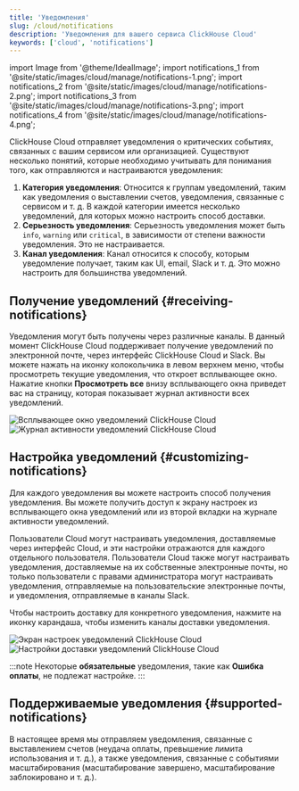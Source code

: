 ```yaml
---
title: 'Уведомления'
slug: /cloud/notifications
description: 'Уведомления для вашего сервиса ClickHouse Cloud'
keywords: ['cloud', 'notifications']
---
```


import Image from '@theme/IdealImage';
import notifications_1 from '@site/static/images/cloud/manage/notifications-1.png';
import notifications_2 from '@site/static/images/cloud/manage/notifications-2.png';
import notifications_3 from '@site/static/images/cloud/manage/notifications-3.png';
import notifications_4 from '@site/static/images/cloud/manage/notifications-4.png';

ClickHouse Cloud отправляет уведомления о критических событиях, связанных с вашим сервисом или организацией. Существуют несколько понятий, которые необходимо учитывать для понимания того, как отправляются и настраиваются уведомления:

1. **Категория уведомления**: Относится к группам уведомлений, таким как уведомления о выставлении счетов, уведомления, связанные с сервисом и т. д. В каждой категории имеется несколько уведомлений, для которых можно настроить способ доставки.
2. **Серьезность уведомления**: Серьезность уведомления может быть `info`, `warning` или `critical`, в зависимости от степени важности уведомления. Это не настраивается.
3. **Канал уведомления**: Канал относится к способу, которым уведомление получает, таким как UI, email, Slack и т. д. Это можно настроить для большинства уведомлений.

## Получение уведомлений {#receiving-notifications}

Уведомления могут быть получены через различные каналы. В данный момент ClickHouse Cloud поддерживает получение уведомлений по электронной почте, через интерфейс ClickHouse Cloud и Slack. Вы можете нажать на иконку колокольчика в левом верхнем меню, чтобы просмотреть текущие уведомления, что откроет всплывающее окно. Нажатие кнопки **Просмотреть все** внизу всплывающего окна приведет вас на страницу, которая показывает журнал активности всех уведомлений.

<Image img={notifications_1} size="md" alt="Всплывающее окно уведомлений ClickHouse Cloud" border/>


<Image img={notifications_2} size="md" alt="Журнал активности уведомлений ClickHouse Cloud" border/>


## Настройка уведомлений {#customizing-notifications}

Для каждого уведомления вы можете настроить способ получения уведомления. Вы можете получить доступ к экрану настроек из всплывающего окна уведомлений или из второй вкладки на журнале активности уведомлений.

Пользователи Cloud могут настраивать уведомления, доставляемые через интерфейс Cloud, и эти настройки отражаются для каждого отдельного пользователя. Пользователи Cloud также могут настраивать уведомления, доставляемые на их собственные электронные почты, но только пользователи с правами администратора могут настраивать уведомления, отправляемые на пользовательские электронные почты, и уведомления, отправляемые в каналы Slack.

Чтобы настроить доставку для конкретного уведомления, нажмите на иконку карандаша, чтобы изменить каналы доставки уведомления.

<Image img={notifications_3} size="md" alt="Экран настроек уведомлений ClickHouse Cloud" border/>

<Image img={notifications_4} size="md" alt="Настройки доставки уведомлений ClickHouse Cloud" border/>

:::note
Некоторые **обязательные** уведомления, такие как **Ошибка оплаты**, не подлежат настройке.
:::

## Поддерживаемые уведомления {#supported-notifications}

В настоящее время мы отправляем уведомления, связанные с выставлением счетов (неудача оплаты, превышение лимита использования и т. д.), а также уведомления, связанные с событиями масштабирования (масштабирование завершено, масштабирование заблокировано и т. д.).
